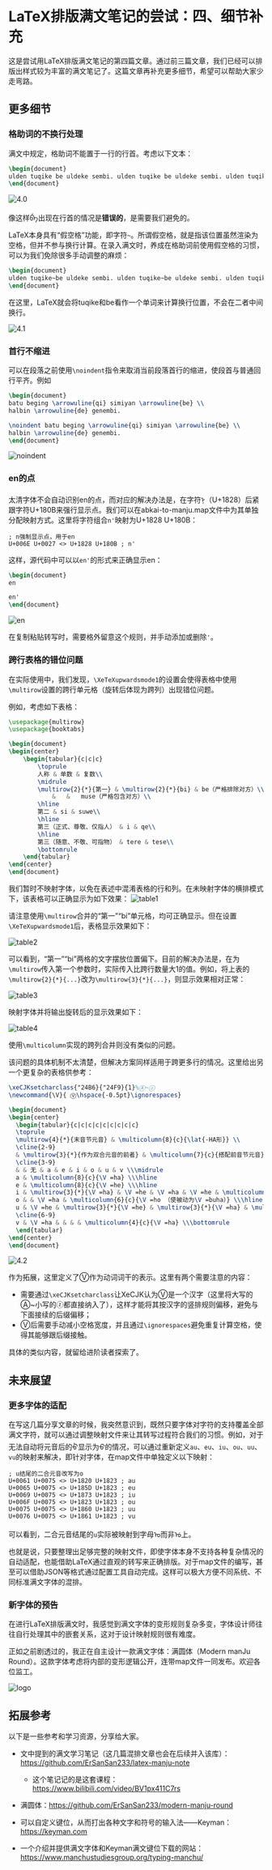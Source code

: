 # LaTeX排版满文笔记的尝试：四、细节补充

这是尝试用LaTeX排版满文笔记的第四篇文章。通过前三篇文章，我们已经可以排版出样式较为丰富的满文笔记了。这篇文章再补充更多细节，希望可以帮助大家少走弯路。

## 更多细节

### 格助词的不换行处理

满文中规定，格助词不能置于一行的行首。考虑以下文本：

```tex
\begin{document}
ulden tuqike be uldeke sembi. ulden tuqike be uldeke sembi. ulden tuqike be uldeke sembi. ulden tuqike be uldeke sembi. ulden tuqike be uldeke sembi. ulden tuqike be uldeke sembi. ulden tuqike be uldeke sembi. ulden tuqike be uldeke sembi. ulden tuqike be uldeke sembi. ulden tuqike be uldeke sembi. ulden tuqike be uldeke sembi. ulden tuqike be uldeke sembi. ulden tuqike be uldeke sembi. ulden tuqike be uldeke sembi. ulden tuqike be uldeke sembi. ulden tuqike be uldeke sembi.
\end{document}
```

![4.0](img/4.0.png)

像这样ᠪᡝ出现在行首的情况是**错误的**，是需要我们避免的。

LaTeX本身具有“假空格”功能，即字符`~`。所谓假空格，就是指该位置虽然渲染为空格，但并不参与换行计算。在录入满文时，养成在格助词前使用假空格的习惯，可以为我们免除很多手动调整的麻烦：

```tex
\begin{document}
ulden tuqike~be uldeke sembi. ulden tuqike~be uldeke sembi. ulden tuqike~be uldeke sembi. ulden tuqike~be uldeke sembi. ulden tuqike~be uldeke sembi. ulden tuqike~be uldeke sembi. ulden tuqike~be uldeke sembi. ulden tuqike~be uldeke sembi. ulden tuqike~be uldeke sembi. ulden tuqike~be uldeke sembi. ulden tuqike~be uldeke sembi. ulden tuqike~be uldeke sembi. ulden tuqike~be uldeke sembi. ulden tuqike~be uldeke sembi. ulden tuqike~be uldeke sembi. ulden tuqike~be uldeke sembi.
\end{document}
```

在这里，LaTeX就会将tuqike和be看作一个单词来计算换行位置，不会在二者中间换行。

![4.1](img/4.1.png)

### 首行不缩进

可以在段落之前使用`\noindent`指令来取消当前段落首行的缩进，使段首与普通回行平齐。例如

```tex
\begin{document}
batu beging \arrowuline{qi} simiyan \arrowuline{be} \\
halbin \arrowuline{de} genembi.

\noindent batu beging \arrowuline{qi} simiyan \arrowuline{be} \\
halbin \arrowuline{de} genembi.
\end{document}
```

![noindent](img/4.noindent.png)

### en的点

太清字体不会自动识别en的点，而对应的解决办法是，在字符ᠨ（U+1828）后紧跟字符U+180B来强行显示点。我们可以在abkai-to-manju.map文件中为其单独分配映射方式。这里将字符组合`n'`映射为U+1828 U+180B：

```
; n强制显示点，用于en
U+006E U+0027 <> U+1828 U+180B ; n'
```

这样，源代码中可以以`en'`的形式来正确显示en：

```tex
\begin{document}
en

en'
\end{document}
```

![en](img/4.en.png)

在复制粘贴转写时，需要格外留意这个规则，并手动添加或删除`'`。

### 跨行表格的错位问题

在实际使用中，我们发现，`\XeTeXupwardsmode1`的设置会使得表格中使用`\multirow`设置的跨行单元格（旋转后体现为跨列）出现错位问题。

例如，考虑如下表格：

```tex
\usepackage{multirow}
\usepackage{booktabs}

\begin{document}
\begin{center}
    \begin{tabular}{c|c|c}
        \toprule
        人称 & 单数 & 复数\\
        \midrule
        \multirow{2}{*}{第一} & \multirow{2}{*}{bi} & be（严格排除对方）\\
            &   &   muse（严格包含对方）\\
        \hline
        第二 & si & suwe\\
        \hline
        第三（正式、尊敬、仅指人） & i & qe\\
        \hline
        第三（随意、不敬、可指物） & tere & tese\\
        \bottomrule
    \end{tabular}
\end{center}
\end{document}
```

我们暂时不映射字体，以免在表述中混淆表格的行和列。在未映射字体的横排模式下，该表格可以正确显示为如下效果：
![table1](img/4.table1.png)

请注意使用`\multirow`合并的“第一”“bi”单元格，均可正确显示。但在设置`\XeTeXupwardsmode1`后，表格显示效果如下：

![table2](img/4.table2.png)

可以看到，“第一”“bi”两格的文字摆放位置偏下。目前的解决办法是，在为`\multirow`传入第一个参数时，实际传入比跨行数量大1的值。例如，将上表的`\multirow{2}{*}{...}`改为`\multirow{3}{*}{...}`，则显示效果相对正常：

![table3](img/4.table3.png)

映射字体并将输出旋转后的显示效果如下：

![table4](img/4.table4.png)

使用`\multicolumn`实现的跨列合并则没有类似的问题。

该问题的具体机制不太清楚，但解决方案同样适用于跨更多行的情况。这里给出另一个更复杂的表格供参考：

```tex
\xeCJKsetcharclass{"24B6}{"24F9}{1}%Ⓐ~ⓩ
\newcommand{\V}{ Ⓥ\hspace{-0.5pt}\ignorespaces}

\begin{document}
\begin{center}
  \begin{tabular}{c|c|c|c|c|c|c|c|c}
  \toprule
  \multirow{4}{*}{末音节元音} & \multicolumn{8}{c}{\lat{-HA形}} \\
  \cline{2-9} 
  & \multirow{3}{*}{作为双合元音的前者} & \multicolumn{7}{c}{搭配前音节元音} \\ 
  \cline{3-9} 
  & & 无 & a & e & i & o & u & v \\\midrule
  a & \multicolumn{8}{c}{\V =ha} \\\hline
  e & \multicolumn{8}{c}{\V =he} \\\hline
  i & \multirow{3}{*}{\V =ha} & \V =he & \V =ha & \V =he & \multicolumn{4}{c}{\V =ha} \\\cline{1-1} \cline{3-9}
  o & & \V =ha & \multicolumn{6}{c}{\V =ho （使被动为\V =buha）} \\\hline
  u & \V =he & \multirow{3}{*}{\V =he} & \multirow{3}{*}{\V =ha} & \multirow{3}{*}{\V =he} & \multicolumn{2}{c|}{\V =ha} & \V =he & \V =ha \\\cline{1-2}
  \cline{6-9}
  v & \V =ha & & & & \multicolumn{4}{c}{\V =ha} \\\bottomrule
  \end{tabular}
\end{center}
\end{document}
```

![4.2](img/4.2.png)

作为拓展，这里定义了Ⓥ作为动词词干的表示。这里有两个需要注意的内容：

- 需要通过`\xeCJKsetcharclass`让XeCJK认为Ⓥ是一个汉字（这里将大写的Ⓐ~小写的ⓩ都直接纳入了），这样才能将其按汉字的竖排规则偏移，避免与下面接续的后缀偏移；
- Ⓥ后需要手动减小空格宽度，并且通过`\ignorespaces`避免重复计算空格，使得其能够跟后缀接触。

具体的类似内容，就留给进阶读者探索了。

## 未来展望

### 更多字体的适配

在写这几篇分享文章的时候，我突然意识到，既然只要字体对字符的支持覆盖全部满文字符，就可以通过调整映射文件来让其转写过程符合我们的习惯。例如，对于无法自动将元音后的᠊ᡠ显示为᠊ᠣ的情况，可以通过重新定义`au`、`eu`、`iu`、`ou`、`uu`、`vu`的映射来解决，即针对字体，在map文件中单独定义以下映射：

```
; u结尾的二合元音改写为o
U+0061 U+0075 <> U+1820 U+1823 ; au
U+0065 U+0075 <> U+185D U+1823 ; eu
U+0069 U+0075 <> U+1873 U+1823 ; iu
U+006F U+0075 <> U+1823 U+1823 ; ou
U+0075 U+0075 <> U+1860 U+1823 ; uu
U+0076 U+0075 <> U+1861 U+1823 ; vu
```

可以看到，二合元音结尾的`u`实际被映射到字母ᠣ而非ᡠ上。

也就是说，只要整理出足够完整的映射文件，即使字体本身不支持各种复杂情况的自动适配，也能借助LaTeX通过直观的转写来正确排版。对于map文件的编写，甚至可以借助JSON等格式通过配置工具自动完成。这样可以极大方便不同系统、不同标准满文字体的混排。

### 新字体的预告

在进行LaTeX排版满文时，我感觉到满文字体的变形规则复杂多变，字体设计师往往自行处理其中的嵌套关系，这对于设计映射规则很有难度。

正如之前剧透过的，我正在自主设计一款满文字体：满圆体（Modern manJu Round）。这款字体考虑将内部的变形逻辑公开，连带map文件一同发布。欢迎各位监工。

![logo](img/4.logo.png)



## 拓展参考

以下是一些参考和学习资源，分享给大家。

- 文中提到的满文学习笔记（这几篇混排文章也会在后续并入该库）：https://github.com/ErSanSan233/latex-manju-note
  - 这个笔记记的是这套课程：https://www.bilibili.com/video/BV1px411C7rs

- 满圆体：https://github.com/ErSanSan233/modern-manju-round

- 可以自定义键位，从而打出各种文字和符号的输入法——Keyman：https://keyman.com

- 一个介绍并提供满文字体和Keyman满文键位下载的网站：https://www.manchustudiesgroup.org/typing-manchu/

